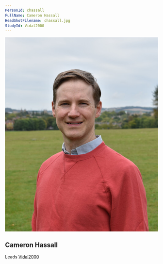 ```yaml
---
PersonId: chassall
FullName: Cameron Hassall
HeadShotFilename: chassall.jpg
StudyId: Vidal2000
---
```


![headshot of researcher](/assets/images/headshots/chassall.jpg "Cameron Hassall")

## Cameron Hassall

Leads [Vidal2000](/replications/Vidal2000)